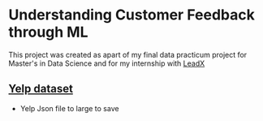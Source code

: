 # Understanding Customer Feedback through ML
This project was created as apart of my final data practicum project for Master's in Data Science and for my internship with [LeadX](https://www.leadx.io/)

## [Yelp dataset](https://www.kaggle.com/datasets/yelp-dataset/yelp-dataset?resource=download&select=yelp_academic_dataset_review.json)
* Yelp Json file to large to save
